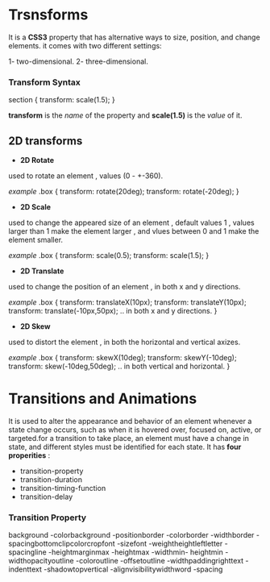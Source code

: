 # Trsnsforms 

It is a **CSS3** property that has alternative ways to size, position, and change elements. it comes with two different settings:

1- two-dimensional.
2- three-dimensional.

### Transform Syntax

section {
    transform: scale(1.5);
}

**transform** is the *name* of the property and **scale(1.5)** is the *value* of it.

## 2D transforms 

 - **2D Rotate**

 used to rotate an element , values (0 - +-360).

 *example* 
 .box {
  transform: rotate(20deg);
  transform: rotate(-20deg);
 }

 - **2D Scale**

 used to change the appeared size of an element , default values 1 , values larger than 1 make the element larger , and vlues between 0 and 1 make the element smaller.

 *example* 
 .box {
  transform: scale(0.5);
  transform: scale(1.5);
 }

 - **2D Translate**

 used to change the position of an element , in both x and y directions.

 *example* 
 .box {
  transform: translateX(10px);
  transform: translateY(10px);
  transform: translate(-10px,50px); .. in both x and y directions.
 }

 - **2D Skew**

 used to distort the element , in both the horizontal and vertical axizes.

 *example* 
 .box {
  transform: skewX(10deg);
  transform: skewY(-10deg);
  transform: skew(-10deg,50deg); .. in both vertical and horizontal.
 }

# Transitions and Animations

It is used to alter the appearance and behavior of an element whenever a state change occurs, such as when it is hovered over, focused on, active, or targeted.for a transition to take place, an element must have a change in state, and different styles must be identified for each state. 
It has **four properities** :
 - transition-property
 - transition-duration
 - transition-timing-function
 - transition-delay

### Transition Property 

background
-colorbackground
-positionborder
-colorborder
-widthborder
-spacingbottomclipcolorcropfont
-sizefont
-weightheightleftletter
-spacingline
-heightmarginmax
-heightmax
-widthmin-
heightmin
-widthopacityoutline
-coloroutline
-offsetoutline
-widthpaddingrighttext
-indenttext
-shadowtopvertical
-alignvisibilitywidthword
-spacing

